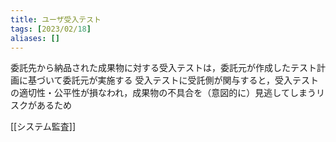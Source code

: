```yaml
---
title: ユーザ受入テスト
tags: [2023/02/18]
aliases: []
---
```


委託先から納品された成果物に対する受入テストは，委託元が作成したテスト計画に基づいて委託元が実施する
受入テストに受託側が関与すると，受入テストの適切性・公平性が損なわれ，成果物の不具合を（意図的に）見逃してしまうリスクがあるため

[[システム監査]]